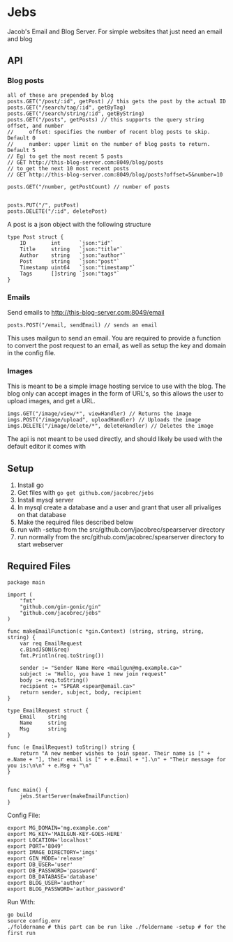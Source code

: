 # Jebs
Jacob's Email and Blog Server. For simple websites that just need an email and blog

## API
### Blog posts
    all of these are prepended by blog
    posts.GET("/post/:id", getPost) // this gets the post by the actual ID
    posts.GET("/search/tag/:id", getByTag)
    posts.GET("/search/string/:id", getByString)
    posts.GET("/posts", getPosts) // this supports the query string offset, and number
    //     offset: specifies the number of recent blog posts to skip. Default 0
    //     number: upper limit on the number of blog posts to return. Default 5
    // Eg) to get the most recent 5 posts
    // GET http://this-blog-server.com:8049/blog/posts
    // to get the next 10 most recent posts
    // GET http://this-blog-server.com:8049/blog/posts?offset=5&number=10

    posts.GET("/number, getPostCount) // number of posts


    posts.PUT("/", putPost)
    posts.DELETE("/:id", deletePost)

A post is a json object with the following structure

    type Post struct {
        ID        int      `json:"id"`
        Title     string   `json:"title"`
        Author    string   `json:"author"`
        Post      string   `json:"post"`
        Timestamp uint64   `json:"timestamp"`
        Tags      []string `json:"tags"`
    }

### Emails
Send emails to http://this-blog-server.com:8049/email

    posts.POST("/email, sendEmail) // sends an email

This uses mailgun to send an email. You are required to provide a function to convert the post request to an email, as well as setup the key and domain in the config file.

### Images
This is meant to be a simple image hosting service to use with the blog. The blog only can accept images in the form of URL's, so this allows the user to upload images, and get a URL.

    imgs.GET("/image/view/*", viewHandler) // Returns the image
    imgs.POST("/image/upload", uploadHandler) // Uploads the image
    imgs.DELETE("/image/delete/*", deleteHandler) // Deletes the image

The api is not meant to be used directly, and should likely be used with the default editor it comes with


## Setup
1. Install go
2. Get files with `go get github.com/jacobrec/jebs`
3. Install mysql server
4. In mysql create a database and a user and grant that user all privaliges on that database
1. Make the required files described below
2. run with -setup from the src/github.com/jacobrec/spearserver directory
3. run normally from the src/github.com/jacobrec/spearserver directory to start webserver



## Required Files

```
package main

import (
	"fmt"
	"github.com/gin-gonic/gin"
	"github.com/jacobrec/jebs"
)

func makeEmailFunction(c *gin.Context) (string, string, string, string) {
	var req EmailRequest
	c.BindJSON(&req)
	fmt.Println(req.toString())

	sender := "Sender Name Here <mailgun@mg.example.ca>"
	subject := "Hello, you have 1 new join request"
	body := req.toString()
	recipient := "SPEAR <spear@email.ca>"
    return sender, subject, body, recipient
}

type EmailRequest struct {
	Email    string
	Name     string
	Msg      string
}

func (e EmailRequest) toString() string {
	return "A new member wishes to join spear. Their name is [" + e.Name + "], their email is [" + e.Email + "].\n" + "Their message for you is:\n\n" + e.Msg + "\n"
}


func main() {
    jebs.StartServer(makeEmailFunction)
}
```

Config File:
```
export MG_DOMAIN='mg.example.com'
export MG_KEY='MAILGUN-KEY-GOES-HERE'
export LOCATION='localhost'
export PORT='8049'
export IMAGE_DIRECTORY='imgs'
export GIN_MODE='release'
export DB_USER='user'
export DB_PASSWORD='password'
export DB_DATABASE='database'
export BLOG_USER='author'
export BLOG_PASSWORD='author_password'
```

Run With:
```
go build
source config.env
./foldername # this part can be run like ./foldername -setup # for the first run
```
